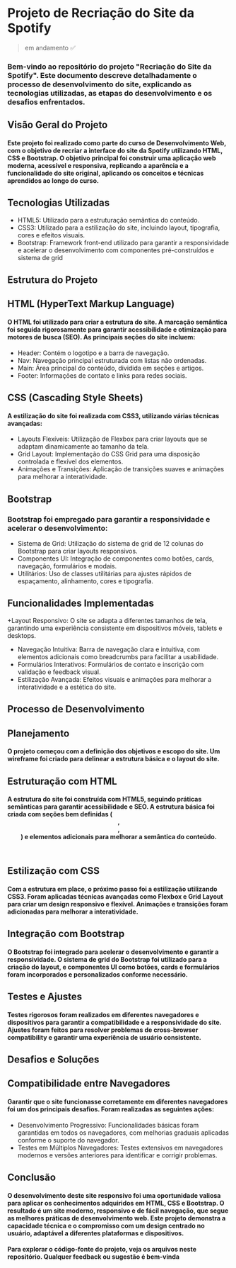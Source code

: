 #  Projeto de Recriação do Site da Spotify 
> em andamento ✅    
>
### Bem-vindo ao repositório do projeto "Recriação do Site da Spotify". Este documento descreve detalhadamente o processo de desenvolvimento do site, explicando as tecnologias utilizadas, as etapas do desenvolvimento e os desafios enfrentados.

## Visão Geral do Projeto

#### Este projeto foi realizado como parte do curso de Desenvolvimento Web, com o objetivo de recriar a interface do site da Spotify utilizando HTML, CSS e Bootstrap. O objetivo principal foi construir uma aplicação web moderna, acessível e responsiva, replicando a aparência e a funcionalidade do site original, aplicando os conceitos e técnicas aprendidos ao longo do curso.

## Tecnologias Utilizadas

+ HTML5: Utilizado para a estruturação semântica do conteúdo.
+ CSS3: Utilizado para a estilização do site, incluindo layout, tipografia, cores e efeitos visuais.
+ Bootstrap: Framework front-end utilizado para garantir a responsividade e acelerar o desenvolvimento com componentes pré-construídos e sistema de grid

## Estrutura do Projeto 

## HTML (HyperText Markup Language)
#### O HTML foi utilizado para criar a estrutura do site. A marcação semântica foi seguida rigorosamente para garantir acessibilidade e otimização para motores de busca (SEO). As principais seções do site incluem:

+ Header: Contém o logotipo e a barra de navegação.
+ Nav: Navegação principal estruturada com listas não ordenadas.
+ Main: Área principal do conteúdo, dividida em seções e artigos.
+ Footer: Informações de contato e links para redes sociais.

## CSS (Cascading Style Sheets)

#### A estilização do site foi realizada com CSS3, utilizando várias técnicas avançadas:

+ Layouts Flexíveis: Utilização de Flexbox para criar layouts que se adaptam dinamicamente ao tamanho da tela.
+ Grid Layout: Implementação do CSS Grid para uma disposição controlada e flexível dos elementos.
+ Animações e Transições: Aplicação de transições suaves e animações para melhorar a interatividade.

 ## Bootstrap

 ### Bootstrap foi empregado para garantir a responsividade e acelerar o desenvolvimento:
 + Sistema de Grid: Utilização do sistema de grid de 12 colunas do Bootstrap para criar layouts responsivos.
 + Componentes UI: Integração de componentes como botões, cards, navegação, formulários e modais.
 + Utilitários: Uso de classes utilitárias para ajustes rápidos de espaçamento, alinhamento, cores e tipografia.
 
 ## Funcionalidades Implementadas

 +Layout Responsivo: O site se adapta a diferentes tamanhos de tela, garantindo uma experiência consistente em dispositivos móveis, tablets e desktops.
 + Navegação Intuitiva: Barra de navegação clara e intuitiva, com elementos adicionais como breadcrumbs para facilitar a usabilidade.
 + Formulários Interativos: Formulários de contato e inscrição com validação e feedback visual.
 + Estilização Avançada: Efeitos visuais e animações para melhorar a interatividade e a estética do site.

 ## Processo de Desenvolvimento
 ## Planejamento 
 #### O projeto começou com a definição dos objetivos e escopo do site. Um wireframe foi criado para delinear a estrutura básica e o layout do site.

 ## Estruturação com HTML 
 #### A estrutura do site foi construída com HTML5, seguindo práticas semânticas para garantir acessibilidade e SEO. A estrutura básica foi criada com seções bem definidas (<header>, <main>, <footer>) e elementos adicionais para melhorar a semântica do conteúdo.

 ## Estilização com CSS
 #### Com a estrutura em place, o próximo passo foi a estilização utilizando CSS3. Foram aplicadas técnicas avançadas como Flexbox e Grid Layout para criar um design responsivo e flexível. Animações e transições foram adicionadas para melhorar a interatividade.

 ## Integração com Bootstrap
 #### O Bootstrap foi integrado para acelerar o desenvolvimento e garantir a responsividade. O sistema de grid do Bootstrap foi utilizado para a criação do layout, e componentes UI como botões, cards e formulários foram incorporados e personalizados conforme necessário.

 ## Testes e Ajustes 
 #### Testes rigorosos foram realizados em diferentes navegadores e dispositivos para garantir a compatibilidade e a responsividade do site. Ajustes foram feitos para resolver problemas de cross-browser compatibility e garantir uma experiência de usuário consistente.

 ## Desafios e Soluções 
 ## Compatibilidade entre Navegadores

 #### Garantir que o site funcionasse corretamente em diferentes navegadores foi um dos principais desafios. Foram realizadas as seguintes ações:
 + Desenvolvimento Progressivo: Funcionalidades básicas foram garantidas em todos os navegadores, com melhorias graduais aplicadas conforme o suporte do navegador.
 + Testes em Múltiplos Navegadores: Testes extensivos em navegadores modernos e versões anteriores para identificar e corrigir problemas.

 ## Conclusão 
 #### O desenvolvimento deste site responsivo foi uma oportunidade valiosa para aplicar os conhecimentos adquiridos em HTML, CSS e Bootstrap. O resultado é um site moderno, responsivo e de fácil navegação, que segue as melhores práticas de desenvolvimento web. Este projeto demonstra a capacidade técnica e o compromisso com um design centrado no usuário, adaptável a diferentes plataformas e dispositivos.
 #### Para explorar o código-fonte do projeto, veja os arquivos neste repositório. Qualquer feedback ou sugestão é bem-vinda
 
